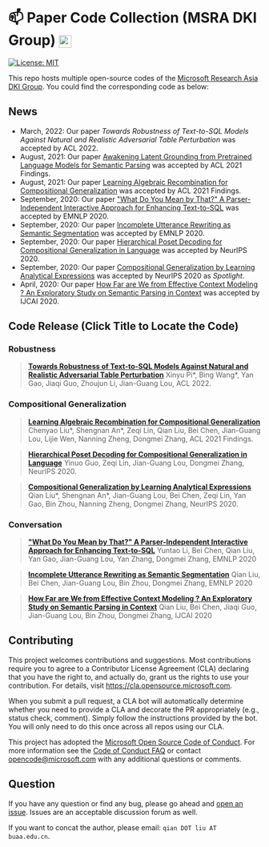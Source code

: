 # :mailbox: Paper Code Collection (MSRA DKI Group) <img src="https://img-prod-cms-rt-microsoft-com.akamaized.net/cms/api/am/imageFileData/RE1Mu3b?ver=5c31" height="25" align=center>

[![License: MIT](https://img.shields.io/badge/License-MIT-yellow.svg)](https://opensource.org/licenses/MIT)


This repo hosts multiple open-source codes of the [Microsoft Research Asia DKI Group](https://www.microsoft.com/en-us/research/opportunity/data-analytics-intern-msra-dki/). You could find the corresponding code as below:

## News

- March, 2022: Our paper *Towards Robustness of Text-to-SQL Models Against Natural and Realistic Adversarial Table Perturbation* was accepted by ACL 2022.
- August, 2021: Our paper [Awakening Latent Grounding from Pretrained Language Models for Semantic Parsing](https://aclanthology.org/2021.findings-acl.100.pdf) was accepted by ACL 2021 Findings.
- August, 2021: Our paper [Learning Algebraic Recombination for Compositional Generalization](https://arxiv.org/abs/2107.06516) was accepted by ACL 2021 Findings.
- September, 2020: Our paper ["What Do You Mean by That?" A Parser-Independent Interactive Approach for Enhancing Text-to-SQL](https://arxiv.org/abs/2011.04151) was accepted by EMNLP 2020.
- September, 2020: Our paper [Incomplete Utterance Rewriting as Semantic Segmentation](https://arxiv.org/abs/2009.13166) was accepted by EMNLP 2020.
- September, 2020: Our paper [Hierarchical Poset Decoding for Compositional Generalization in Language](https://arxiv.org/abs/2010.07792) was accepted by NeurIPS 2020.
- September, 2020: Our paper [Compositional Generalization by Learning Analytical Expressions](https://arxiv.org/abs/2006.10627) was accepted by NeurIPS 2020 as *Spotlight*.
- April, 2020: Our paper [How Far are We from Effective Context Modeling ? An Exploratory Study on Semantic Parsing in Context](https://arxiv.org/abs/2002.00652) was accepted by IJCAI 2020.

## Code Release (Click Title to Locate the Code)

### Robustness

> **[Towards Robustness of Text-to-SQL Models Against Natural and Realistic Adversarial Table Perturbation](robustness_of_text_to_sql)**
> Xinyu Pi*, Bing Wang*, Yan Gao, Jiaqi Guo, Zhoujun Li, Jian-Guang Lou, ACL 2022.

### Compositional Generalization

> **[Learning Algebraic Recombination for Compositional Generalization](https://github.com/thousfeet/LEAR)**
> Chenyao Liu*, Shengnan An*, Zeqi Lin, Qian Liu, Bei Chen, Jian-Guang Lou, Lijie Wen, Nanning Zheng, Dongmei Zhang, ACL 2021 Findings.

> **[Hierarchical Poset Decoding for Compositional Generalization in Language](poset_decoding)**
> Yinuo Guo, Zeqi Lin, Jian-Guang Lou, Dongmei Zhang, NeurIPS 2020.

> **[Compositional Generalization by Learning Analytical Expressions](compositional_generalization)**
> Qian Liu*, Shengnan An*, Jian-Guang Lou, Bei Chen, Zeqi Lin, Yan Gao, Bin Zhou, Nanning Zheng, Dongmei Zhang,  NeurIPS 2020.

### Conversation

> **["What Do You Mean by That?" A Parser-Independent Interactive Approach for Enhancing Text-to-SQL](interactive_text_to_sql)**
> Yuntao Li, Bei Chen, Qian Liu, Yan Gao, Jian-Guang Lou, Yan Zhang, Dongmei Zhang, EMNLP 2020

> **[Incomplete Utterance Rewriting as Semantic Segmentation](incomplete_utterance_rewriting)**
> Qian Liu, Bei Chen, Jian-Guang Lou, Bin Zhou, Dongmei Zhang, EMNLP 2020

> **[How Far are We from Effective Context Modeling ? An Exploratory Study on Semantic Parsing in Context](semantic_parsing_in_context)**
> Qian Liu, Bei Chen, Jiaqi Guo, Jian-Guang Lou, Bin Zhou, Dongmei Zhang, IJCAI 2020

## Contributing

This project welcomes contributions and suggestions.  Most contributions require you to agree to a
Contributor License Agreement (CLA) declaring that you have the right to, and actually do, grant us
the rights to use your contribution. For details, visit https://cla.opensource.microsoft.com.

When you submit a pull request, a CLA bot will automatically determine whether you need to provide
a CLA and decorate the PR appropriately (e.g., status check, comment). Simply follow the instructions
provided by the bot. You will only need to do this once across all repos using our CLA.

This project has adopted the [Microsoft Open Source Code of Conduct](https://opensource.microsoft.com/codeofconduct/).
For more information see the [Code of Conduct FAQ](https://opensource.microsoft.com/codeofconduct/faq/) or
contact [opencode@microsoft.com](mailto:opencode@microsoft.com) with any additional questions or comments.

## Question

If you have any question or find any bug, please go ahead and [open an issue](https://github.com/microsoft/ContextualSP/issues). Issues are an acceptable discussion forum as well.

If you want to concat the author, please email: `qian DOT liu AT buaa.edu.cn`.
